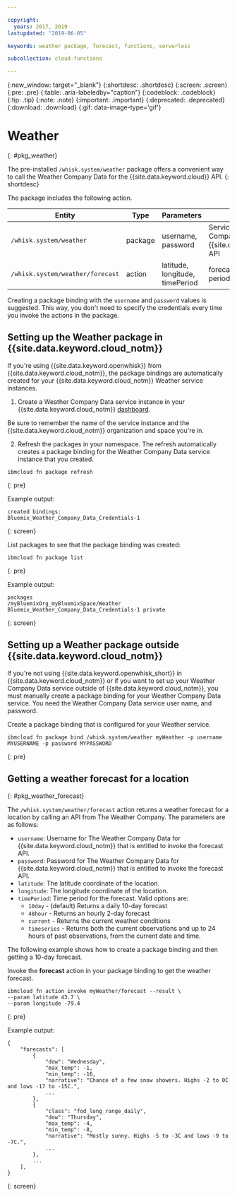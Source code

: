 ```yaml
---

copyright:
  years: 2017, 2019
lastupdated: "2019-06-05"

keywords: weather package, forecast, functions, serverless

subcollection: cloud-functions

---
```


{:new_window: target="_blank"}
{:shortdesc: .shortdesc}
{:screen: .screen}
{:pre: .pre}
{:table: .aria-labeledby="caption"}
{:codeblock: .codeblock}
{:tip: .tip}
{:note: .note}
{:important: .important}
{:deprecated: .deprecated}
{:download: .download}
{:gif: data-image-type='gif'}


# Weather
{: #pkg_weather}

The pre-installed `/whisk.system/weather` package offers a convenient way to call the Weather Company Data for the {{site.data.keyword.cloud}} API.
{: shortdesc}

The package includes the following action.

| Entity | Type | Parameters | Description |
| --- | --- | --- | --- |
| `/whisk.system/weather` | package | username, password | Services from the Weather Company Data for the {{site.data.keyword.cloud_notm}} API  |
| `/whisk.system/weather/forecast` | action | latitude, longitude, timePeriod | forecast for specified time period|

Creating a package binding with the `username` and `password` values is suggested. This way, you don't need to specify the credentials every time you invoke the actions in the package.

## Setting up the Weather package in {{site.data.keyword.cloud_notm}}

If you're using {{site.data.keyword.openwhisk}} from {{site.data.keyword.cloud_notm}}, the package bindings are automatically created for your {{site.data.keyword.cloud_notm}} Weather service instances.

1. Create a Weather Company Data service instance in your {{site.data.keyword.cloud_notm}} [dashboard](http://cloud.ibm.com).

  Be sure to remember the name of the service instance and the {{site.data.keyword.cloud_notm}} organization and space you're in.

2. Refresh the packages in your namespace. The refresh automatically creates a package binding for the Weather Company Data service instance that you created.
  ```
  ibmcloud fn package refresh
  ```
  {: pre}

  Example output:
  ```
  created bindings:
  Bluemix_Weather_Company_Data_Credentials-1
  ```
  {: screen}

  List packages to see that the package binding was created:
  ```
  ibmcloud fn package list
  ```
  {: pre}

  Example output:
  ```
  packages
  /myBluemixOrg_myBluemixSpace/Weather Bluemix_Weather_Company_Data_Credentials-1 private
  ```
  {: screen}

## Setting up a Weather package outside {{site.data.keyword.cloud_notm}}

If you're not using {{site.data.keyword.openwhisk_short}} in {{site.data.keyword.cloud_notm}} or if you want to set up your Weather Company Data service outside of {{site.data.keyword.cloud_notm}}, you must manually create a package binding for your Weather Company Data service. You need the Weather Company Data service user name, and password.

Create a package binding that is configured for your Weather service.
```
ibmcloud fn package bind /whisk.system/weather myWeather -p username MYUSERNAME -p password MYPASSWORD
```
{: pre}

## Getting a weather forecast for a location
{: #pkg_weather_forecast}

The `/whisk.system/weather/forecast` action returns a weather forecast for a location by calling an API from The Weather Company. The parameters are as follows:

- `username`: Username for The Weather Company Data for {{site.data.keyword.cloud_notm}} that is entitled to invoke the forecast API.
- `password`: Password for The Weather Company Data for {{site.data.keyword.cloud_notm}} that is entitled to invoke the forecast API.
- `latitude`: The latitude coordinate of the location.
- `longitude`: The longitude coordinate of the location.
- `timePeriod`: Time period for the forecast. Valid options are:
  - `10day` - (default) Returns a daily 10-day forecast
  - `48hour` - Returns an hourly 2-day forecast
  - `current` - Returns the current weather conditions
  - `timeseries` - Returns both the current observations and up to 24 hours of past observations, from the current date and time.

The following example shows how to create a package binding and then getting a 10-day forecast.

Invoke the **forecast** action in your package binding to get the weather forecast.
```
ibmcloud fn action invoke myWeather/forecast --result \
--param latitude 43.7 \
--param longitude -79.4
```
{: pre}

Example output:
```
{
    "forecasts": [
        {
            "dow": "Wednesday",
            "max_temp": -1,
            "min_temp": -16,
            "narrative": "Chance of a few snow showers. Highs -2 to 0C and lows -17 to -15C.",
            ...
        },
        {
            "class": "fod_long_range_daily",
            "dow": "Thursday",
            "max_temp": -4,
            "min_temp": -8,
            "narrative": "Mostly sunny. Highs -5 to -3C and lows -9 to -7C.",
            ...
        },
        ...
    ],
}
```
{: screen}

